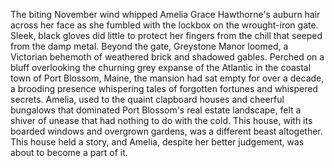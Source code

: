 The biting November wind whipped Amelia Grace Hawthorne's auburn hair across her face as she fumbled with the lockbox on the wrought-iron gate.  Sleek, black gloves did little to protect her fingers from the chill that seeped from the damp metal. Beyond the gate, Greystone Manor loomed, a Victorian behemoth of weathered brick and shadowed gables.  Perched on a bluff overlooking the churning grey expanse of the Atlantic in the coastal town of Port Blossom, Maine, the mansion had sat empty for over a decade, a brooding presence whispering tales of forgotten fortunes and whispered secrets.  Amelia, used to the quaint clapboard houses and cheerful bungalows that dominated Port Blossom's real estate landscape, felt a shiver of unease that had nothing to do with the cold. This house, with its boarded windows and overgrown gardens, was a different beast altogether.  This house held a story, and Amelia, despite her better judgement, was about to become a part of it.
